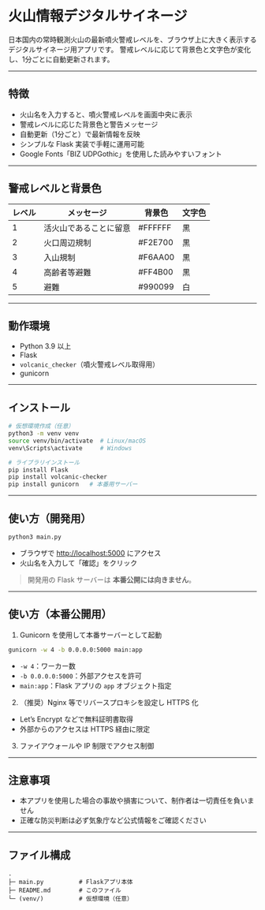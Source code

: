 # 火山情報デジタルサイネージ

日本国内の常時観測火山の最新噴火警戒レベルを、ブラウザ上に大きく表示するデジタルサイネージ用アプリです。
警戒レベルに応じて背景色と文字色が変化し、1分ごとに自動更新されます。

---

## 特徴

* 火山名を入力すると、噴火警戒レベルを画面中央に表示
* 警戒レベルに応じた背景色と警告メッセージ
* 自動更新（1分ごと）で最新情報を反映
* シンプルな Flask 実装で手軽に運用可能
* Google Fonts「BIZ UDPGothic」を使用した読みやすいフォント

---

## 警戒レベルと背景色

| レベル | メッセージ       | 背景色     | 文字色 |
| --- | ----------- | ------- | --- |
| 1   | 活火山であることに留意 | #FFFFFF | 黒   |
| 2   | 火口周辺規制      | #F2E700 | 黒   |
| 3   | 入山規制        | #F6AA00 | 黒   |
| 4   | 高齢者等避難      | #FF4B00 | 黒   |
| 5   | 避難          | #990099 | 白   |

---

## 動作環境

* Python 3.9 以上
* Flask
* `volcanic_checker`（噴火警戒レベル取得用）
* gunicorn

---

## インストール

```bash
# 仮想環境作成（任意）
python3 -m venv venv
source venv/bin/activate  # Linux/macOS
venv\Scripts\activate     # Windows

# ライブラリインストール
pip install Flask
pip install volcanic-checker
pip install gunicorn   # 本番用サーバー
```

---

## 使い方（開発用）

```bash
python3 main.py
```

* ブラウザで [http://localhost:5000](http://localhost:5000) にアクセス
* 火山名を入力して「確認」をクリック

> 開発用の Flask サーバーは **本番公開には向きません**。

---

## 使い方（本番公開用）

1. Gunicorn を使用して本番サーバーとして起動

```bash
gunicorn -w 4 -b 0.0.0.0:5000 main:app
```

* `-w 4`：ワーカー数
* `-b 0.0.0.0:5000`：外部アクセスを許可
* `main:app`：Flask アプリの `app` オブジェクト指定

2. （推奨）Nginx 等でリバースプロキシを設定し HTTPS 化

* Let’s Encrypt などで無料証明書取得
* 外部からのアクセスは HTTPS 経由に限定

3. ファイアウォールや IP 制限でアクセス制御

---

## 注意事項

* 本アプリを使用した場合の事故や損害について、制作者は一切責任を負いません
* 正確な防災判断は必ず気象庁など公式情報をご確認ください

---

## ファイル構成

```
.
├─ main.py          # Flaskアプリ本体
├─ README.md        # このファイル
└─ (venv/)          # 仮想環境（任意）
```
